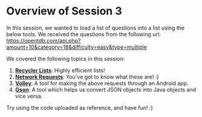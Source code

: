 # Overview of Session 3

In this session, we wanted to load a list of questions into a list using the below tools. 
We received the questions from the following url:
https://opentdb.com/api.php?amount=10&category=18&difficulty=easy&type=multiple

We covered the following topics in this session:
1. **[Recycler Lists](https://www.androidhive.info/2016/01/android-working-with-recycler-view/)**: Highly efficient lists!
1. **[Network Requests](https://www.w3schools.com/tags/ref_httpmethods.asp)**: You've got to know what these are! :)
1. **[Volley](https://developer.android.com/training/volley)**: A tool for making the above requests through an Android app.
1. **[Gson](https://developer.android.com/training/volley)**: A tool which helps us convert JSON objects into Java objects and vice versa.

Try using the code uploaded as reference, and have fun! :)
